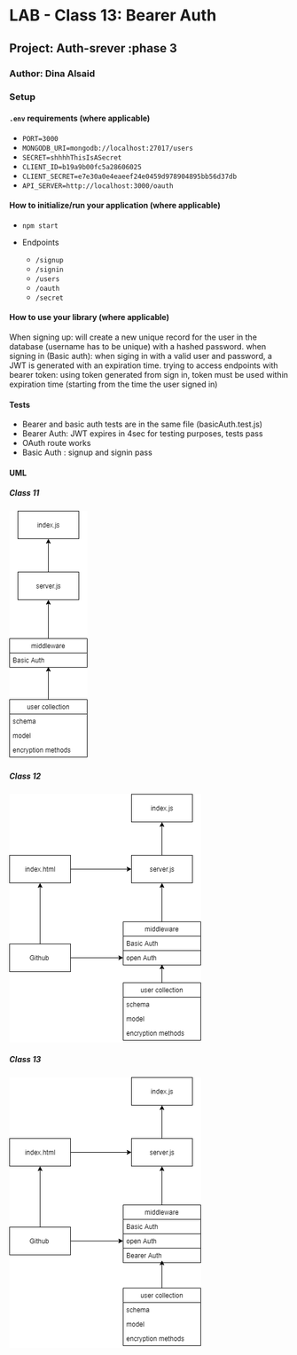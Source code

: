 # LAB - Class 13:  Bearer  Auth

## Project: Auth-srever :phase 3

### Author: Dina Alsaid

### Setup

#### `.env` requirements (where applicable)

- `PORT=3000`
- `MONGODB_URI=mongodb://localhost:27017/users`
- `SECRET=shhhhThisIsASecret`
- `CLIENT_ID=b19a9b00fc5a28606025`
- `CLIENT_SECRET=e7e30a0e4eaeef24e0459d978904895bb56d37db`
- `API_SERVER=http://localhost:3000/oauth`

#### How to initialize/run your application (where applicable)

- `npm start`

- Endpoints
  - `/signup`
  - `/signin`
  - `/users`
  - `/oauth`
  - `/secret`

#### How to use your library (where applicable)

When signing up: will create a new unique record for the user in the database (username has to be unique) with a hashed password.
when signing in (Basic auth): when siging in with a valid user and password, a JWT is generated with an expiration time.
trying to access endpoints with bearer token: using token generated from sign in, token must be used within expiration time (starting from the time the user signed in)

#### Tests

- Bearer and basic auth tests are in the same file (basicAuth.test.js)
- Bearer Auth: JWT expires in 4sec for testing purposes, tests pass
- OAuth route works
- Basic Auth : signup and signin pass

#### UML

##### Class 11

![class 11 UML](./class11.png)  

##### Class 12

![class 12 UML](./class12.png)  

##### Class 13

![class 13 UML](./class13.png)  

